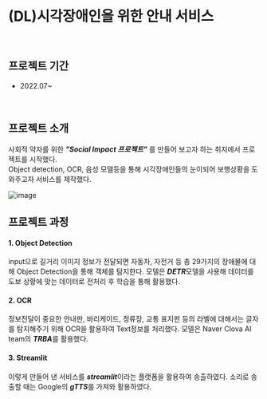 # (DL)시각장애인을 위한 안내 서비스

<br/>

## 프로젝트 기간
- 2022.07~

<br/>

## 프로젝트 소개 
사회적 약자를 위한 ***"Social Impact 프로젝트"*** 를 만들어 보고자 하는 취지에서 프로젝트를 시작했다.<br/>
Object detection, OCR, 음성 모델등을 통해 시각장애인들의 눈이되어 보행상황을 도와주고자 서비스를 제작했다.
<br/>

![image](https://user-images.githubusercontent.com/97331900/216985328-daa7d289-3474-4baa-abd8-b2bcaab2654e.png)

## 프로젝트 과정
#### 1. Object Detection
input으로 길거리 이미지 정보가 전달되면 자동차, 자전거 등 총 29가지의 장애물에 대해 Object Detection을 통해 객체를 탐지한다. 모델은 ***DETR***모델을 사용해 데이터를 도보 상황에 맞는 데이터로 전처리 후 학습을 통해 활용했다.
 <br/> 
#### 2. OCR
정보전달이 중요한 안내판, 바리케이드, 정류장, 교통 표지판 등의 라벨에 대해서는 글자를 탐지해주기 위해 OCR을 활용하여 Text정보를 처리했다. 모델은 Naver Clova AI team의 ***TRBA***를 활용했다.
<br/>
#### 3. Streamlit
이렇게 만들어 낸 서비스를 ***streamlit***이라는 플랫폼을 활용하여 송출하였다. 소리로 송출할 때는 Google의 ***gTTS***를 가져와 활용하였다.
